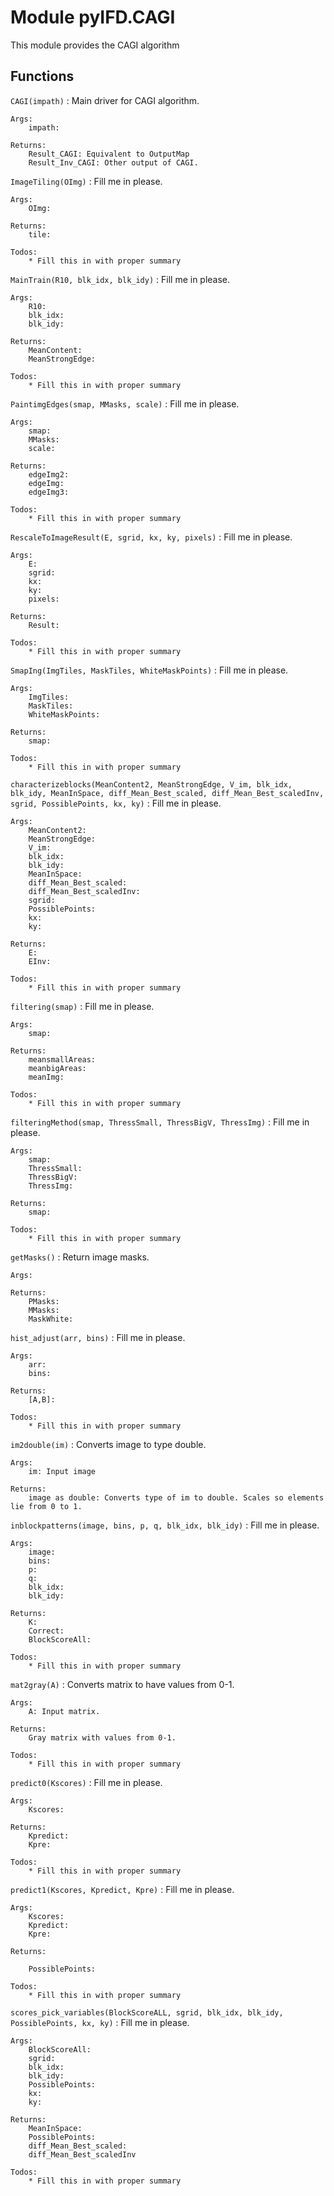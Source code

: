 Module pyIFD.CAGI
=================
This module provides the CAGI algorithm

Functions
---------

    
`CAGI(impath)`
:   Main driver for CAGI algorithm.    
    
    Args:
        impath: 
    
    Returns:
        Result_CAGI: Equivalent to OutputMap
        Result_Inv_CAGI: Other output of CAGI.

    
`ImageTiling(OImg)`
:   Fill me in please.
    
    Args:
        OImg:
    
    Returns:
        tile:
    
    Todos:
        * Fill this in with proper summary

    
`MainTrain(R10, blk_idx, blk_idy)`
:   Fill me in please.
    
    Args:
        R10:
        blk_idx:
        blk_idy:
    
    Returns:
        MeanContent:
        MeanStrongEdge:
    
    Todos:
        * Fill this in with proper summary

    
`PaintimgEdges(smap, MMasks, scale)`
:   Fill me in please.
    
    Args:
        smap:
        MMasks:
        scale:
    
    Returns:
        edgeImg2:
        edgeImg:
        edgeImg3:
    
    Todos:
        * Fill this in with proper summary

    
`RescaleToImageResult(E, sgrid, kx, ky, pixels)`
:   Fill me in please.
    
    Args:
        E:
        sgrid:
        kx:
        ky:
        pixels:
    
    Returns:
        Result:
    
    Todos:
        * Fill this in with proper summary

    
`SmapIng(ImgTiles, MaskTiles, WhiteMaskPoints)`
:   Fill me in please.
    
    Args:
        ImgTiles:
        MaskTiles:
        WhiteMaskPoints:
    
    Returns:
        smap:
    
    Todos:
        * Fill this in with proper summary

    
`characterizeblocks(MeanContent2, MeanStrongEdge, V_im, blk_idx, blk_idy, MeanInSpace, diff_Mean_Best_scaled, diff_Mean_Best_scaledInv, sgrid, PossiblePoints, kx, ky)`
:   Fill me in please.
    
    Args:
        MeanContent2:
        MeanStrongEdge:
        V_im:
        blk_idx:
        blk_idy:
        MeanInSpace:
        diff_Mean_Best_scaled:
        diff_Mean_Best_scaledInv:
        sgrid:
        PossiblePoints:
        kx:
        ky:
    
    Returns:
        E:
        EInv:
    
    Todos:
        * Fill this in with proper summary

    
`filtering(smap)`
:   Fill me in please.
    
    Args:
        smap:
    
    Returns:
        meansmallAreas:
        meanbigAreas:
        meanImg: 
    
    Todos:
        * Fill this in with proper summary

    
`filteringMethod(smap, ThressSmall, ThressBigV, ThressImg)`
:   Fill me in please.
    
    Args:
        smap:
        ThressSmall:
        ThressBigV:
        ThressImg:
    
    Returns:
        smap:
    
    Todos:
        * Fill this in with proper summary

    
`getMasks()`
:   Return image masks.
    
    Args:
    
    Returns:
        PMasks:
        MMasks:
        MaskWhite:

    
`hist_adjust(arr, bins)`
:   Fill me in please.
    
    Args:
        arr:
        bins:
    
    Returns:
        [A,B]:
    
    Todos:
        * Fill this in with proper summary

    
`im2double(im)`
:   Converts image to type double.
    
    Args:
        im: Input image
    
    Returns: 
        image as double: Converts type of im to double. Scales so elements lie from 0 to 1.

    
`inblockpatterns(image, bins, p, q, blk_idx, blk_idy)`
:   Fill me in please.
    
    Args:
        image:
        bins:
        p:
        q:
        blk_idx:
        blk_idy:
    
    Returns:
        K:
        Correct:
        BlockScoreAll: 
    
    Todos:
        * Fill this in with proper summary

    
`mat2gray(A)`
:   Converts matrix to have values from 0-1.
    
    Args:
        A: Input matrix.
    
    Returns:
        Gray matrix with values from 0-1.
    
    Todos:
        * Fill this in with proper summary

    
`predict0(Kscores)`
:   Fill me in please.
    
    Args:
        Kscores:
    
    Returns:
        Kpredict:
        Kpre:
    
    Todos:
        * Fill this in with proper summary

    
`predict1(Kscores, Kpredict, Kpre)`
:   Fill me in please.
    
    Args:
        Kscores:
        Kpredict:
        Kpre:
    
    Returns:
    
        PossiblePoints:
    
    Todos:
        * Fill this in with proper summary

    
`scores_pick_variables(BlockScoreALL, sgrid, blk_idx, blk_idy, PossiblePoints, kx, ky)`
:   Fill me in please.
    
    Args:
        BlockScoreAll:
        sgrid:
        blk_idx:
        blk_idy:
        PossiblePoints:
        kx:
        ky:
    
    Returns:
        MeanInSpace:
        PossiblePoints:
        diff_Mean_Best_scaled:
        diff_Mean_Best_scaledInv
    
    Todos:
        * Fill this in with proper summary